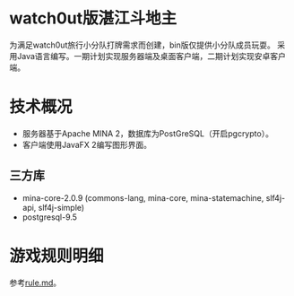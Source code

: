 # watch0ut版湛江斗地主

为满足watch0ut旅行小分队打牌需求而创建，bin版仅提供小分队成员玩耍。
采用Java语言编写。一期计划实现服务器端及桌面客户端，二期计划实现安卓客户端。

# 技术概况

- 服务器基于Apache MINA 2，数据库为PostGreSQL（开启pgcrypto）。
- 客户端使用JavaFX 2编写图形界面。

## 三方库

- mina-core-2.0.9 (commons-lang, mina-core, mina-statemachine, slf4j-api, slf4j-simple)
- postgresql-9.5

# 游戏规则明细
参考[rule.md](rule.md)。

